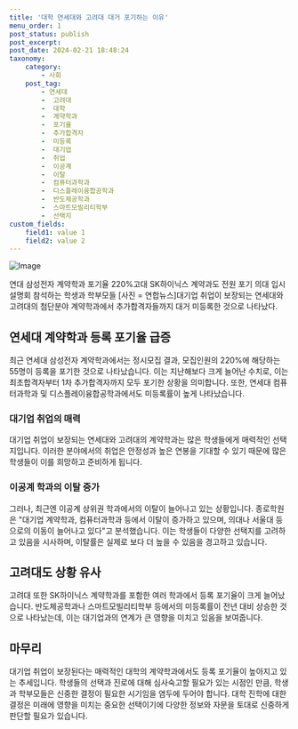 ```yaml
---
title: '대학 연세대와 고려대 대거 포기하는 이유'
menu_order: 1
post_status: publish
post_excerpt: 
post_date: 2024-02-21 18:48:24
taxonomy:
    category:
        - 사회
    post_tag:
        - 연세대
        -  고려대
        -  대학
        -  계약학과
        -  포기율
        -  추가합격자
        -  미등록
        -  대기업
        -  취업
        -  이공계
        -  이탈
        -  컴퓨터과학과
        -  디스플레이융합공학과
        -  반도체공학과
        -  스마트모빌리티학부
        -  선택지
custom_fields:
    field1: value 1
    field2: value 2
---
```


![Image](https://imgnews.pstatic.net/image/009/2024/02/21/0005261385_001_20240221065101001.png?type=w647)

연대 삼성전자 계약학과 포기율 220%고대 SK하이닉스 계약과도 전원 포기 의대 입시 설명회 참석하는 학생과 학부모들 [사진 = 연합뉴스]대기업 취업이 보장되는 연세대와 고려대의 첨단분야 계약학과에서 추가합격자들까지 대거 미등록한 것으로 나타났다.
## 연세대 계약학과 등록 포기율 급증
최근 연세대 삼성전자 계약학과에서는 정시모집 결과, 모집인원의 220%에 해당하는 55명이 등록을 포기한 것으로 나타났습니다. 이는 지난해보다 크게 늘어난 수치로, 이는 최초합격자부터 1차 추가합격자까지 모두 포기한 상황을 의미합니다. 또한, 연세대 컴퓨터과학과 및 디스플레이융합공학과에서도 미등록률이 높게 나타났습니다.
### 대기업 취업의 매력
대기업 취업이 보장되는 연세대와 고려대의 계약학과는 많은 학생들에게 매력적인 선택지입니다. 이러한 분야에서의 취업은 안정성과 높은 연봉을 기대할 수 있기 때문에 많은 학생들이 이를 희망하고 준비하게 됩니다.
### 이공계 학과의 이탈 증가
그러나, 최근엔 이공계 상위권 학과에서의 이탈이 늘어나고 있는 상황입니다. 종로학원은 "대기업 계약학과, 컴퓨터과학과 등에서 이탈이 증가하고 있으며, 의대나 서울대 등으로의 이동이 늘어나고 있다"고 분석했습니다. 이는 학생들이 다양한 선택지를 고려하고 있음을 시사하며, 이탈률은 실제로 보다 더 높을 수 있음을 경고하고 있습니다.
## 고려대도 상황 유사
고려대 또한 SK하이닉스 계약학과를 포함한 여러 학과에서 등록 포기율이 크게 늘어났습니다. 반도체공학과나 스마트모빌리티학부 등에서의 미등록률이 전년 대비 상승한 것으로 나타났는데, 이는 대기업과의 연계가 큰 영향을 미치고 있음을 보여줍니다.
## 마무리
대기업 취업이 보장된다는 매력적인 대학의 계약학과에서도 등록 포기율이 높아지고 있는 추세입니다. 학생들의 선택과 진로에 대해 심사숙고할 필요가 있는 시점인 만큼, 학생과 학부모들은 신중한 결정이 필요한 시기임을 염두에 두어야 합니다. 대학 진학에 대한 결정은 미래에 영향을 미치는 중요한 선택이기에 다양한 정보와 자문을 토대로 신중하게 판단할 필요가 있습니다.
